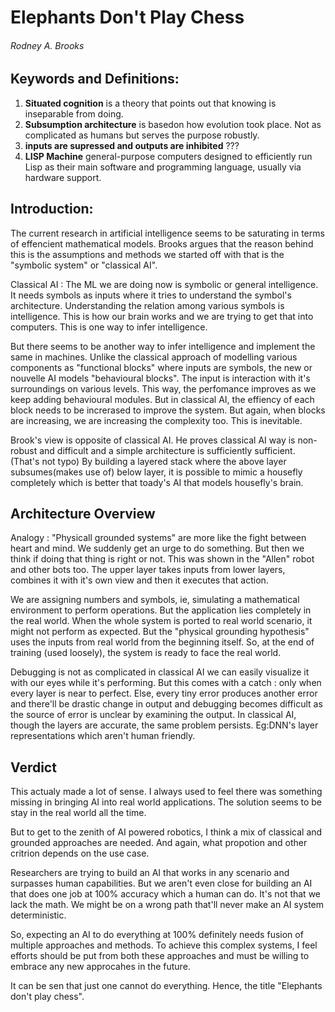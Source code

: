 # Elephants Don't Play Chess 
###### Rodney A. Brooks

## Keywords and Definitions:
1. **Situated cognition** is a theory that points out that knowing is inseparable from doing.
2. **Subsumption architecture** is basedon how evolution took place. Not as complicated as humans but serves the purpose robustly. 
3. **inputs are supressed and outputs are inhibited** ???
4. **LISP Machine** general-purpose computers designed to efficiently run Lisp as their main software and programming language, usually via hardware support.

## Introduction:
The current research in artificial intelligence seems to be saturating in terms of effencient mathematical models. Brooks argues that the reason behind this is the assumptions and methods we started off with that is the "symbolic system" or "classical AI".

Classical AI : The ML we are doing now is symbolic or general intelligence. It needs symbols as inputs where it tries to understand the symbol's architecture. Understanding the relation among various symbols is intelligence. This is how our brain works and we are trying to get that into computers. This is one way to infer intelligence.

But there seems to be another way to infer intelligence and implement the same in machines. Unlike the classical approach of modelling various components as "functional blocks" where inputs are symbols, the new or nouvelle AI models "behavioural blocks". The input is interaction with it's surroundings on various levels. This way, the perfomance improves as we keep adding behavioural modules. But in classical AI, the effiency of each block needs to be increrased to improve the system. But again, when blocks are increasing, we are increasing the complexity too. This is inevitable.

Brook's view is opposite of classical AI. He proves classical AI way is non-robust and difficult and a simple architecture is sufficiently sufficient. (That's not typo) 
By building a layered stack where the above layer subsumes(makes use of) below layer, it is possible to mimic a housefly completely which is better that toady's AI that models housefly's brain.

## Architecture Overview
Analogy : "Physicall grounded systems" are more like the fight between heart and mind. We suddenly get an urge to do something. But then we think if doing that thing is right or not.
This was shown in the "Allen" robot and other bots too. The upper layer takes inputs from lower layers, combines it with it's own view and then it executes that action.

We are assigning numbers and symbols, ie, simulating a mathematical environment to perform operations. But the application lies completely in the real world. When the whole system is ported to real world scenario, it might not perform as expected. But the "physical grounding hypothesis" uses the inputs from real world from the beginning itself. So, at the end of training (used loosely), the system is ready to face the real world.

Debugging is not as complicated in classical AI we can easily visualize it with our eyes while it's performing. But this comes with a catch : only when every layer is near to perfect. Else, every tiny error produces another error and there'll be drastic change in output and debugging becomes difficult as the source of error is unclear by examining the output. In classical AI, though the layers are accurate, the same problem persists. Eg:DNN's layer representations which aren't human friendly.

## Verdict
This actualy made a lot of sense. I always used to feel there was something missing in bringing AI into real world applications. The solution seems to be stay in the real world all the time.

But to get to the zenith of AI powered robotics, I think a mix of classical and grounded approaches are needed. And again, what propotion and other critrion depends on the use case. 

Researchers are trying to build an AI that works in any scenario and surpasses human capabilities. But we aren't even close for building an AI that does one job at 100% accuracy which a human can do. It's not that we lack the math. We might be on a wrong path that'll never make an AI system deterministic. 

So, expecting an AI to do everything at 100% definitely needs fusion of multiple approaches and methods. To achieve this complex systems, I feel efforts should be put from both these approaches and must be willing to embrace any new approcahes in the future. 

It can be sen that just one cannot do everything. Hence, the title "Elephants don't play chess".
